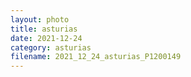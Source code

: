 ```yaml
---
layout: photo
title: asturias
date: 2021-12-24
category: asturias
filename: 2021_12_24_asturias_P1200149
---
```


